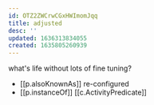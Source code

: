 ```yaml
---
id: OTZ2ZWCrwCGxHWImomJqq
title: adjusted
desc: ''
updated: 1636313834055
created: 1635805260939
---
```


what's life without lots of fine tuning?

- [[p.alsoKnownAs]] re-configured
- [[p.instanceOf]] [[c.ActivityPredicate]]
